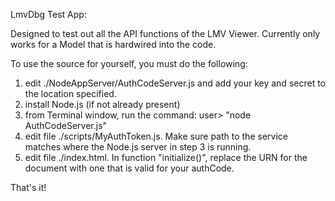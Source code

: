 LmvDbg Test App:

Designed to test out all the API functions of the LMV Viewer.  Currently only works for a Model that
is hardwired into the code.

To use the source for yourself, you must do the following:

1)  edit ./NodeAppServer/AuthCodeServer.js and add your key and secret to the location specified.
2)  install Node.js (if not already present)
3)  from Terminal window, run the command:  user> "node AuthCodeServer.js"
4)  edit file ./scripts/MyAuthToken.js.  Make sure path to the service matches where the Node.js server in step 3 is running.
5)  edit file ./index.html.  In function "initialize()", replace the URN for the document with one that is valid for your authCode.

That's it!